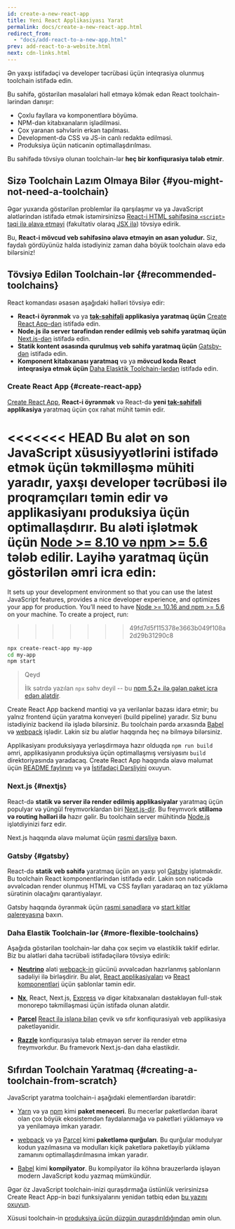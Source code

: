 ```yaml
---
id: create-a-new-react-app
title: Yeni React Applikasiyası Yarat
permalink: docs/create-a-new-react-app.html
redirect_from:
  - "docs/add-react-to-a-new-app.html"
prev: add-react-to-a-website.html
next: cdn-links.html
---
```


Ən yaxşı istifadəçi və developer təcrübəsi üçün inteqrasiya olunmuş toolchain istifadə edin.

Bu səhifə, göstərilən məsələləri həll etməyə kömək edən React toolchain-lərindən danışır:

* Çoxlu fayllara və komponentlərə böyümə.
* NPM-dən kitabxanaların işlədilməsi.
* Çox yaranan səhvlərin erkən tapılması.
* Development-də CSS və JS-in canlı redaktə edilməsi.
* Produksiya üçün nəticənin optimallaşdırılması.

Bu səhifədə tövsiyə olunan toolchain-lər **heç bir konfiqurasiya tələb etmir**.

## Sizə Toolchain Lazım Olmaya Bilər {#you-might-not-need-a-toolchain}

Əgər yuxarıda göstərilən problemlər ilə qarşılaşmır və ya JavaScript alətlərindən istifadə etmək istəmirsinizsə [React-i HTML səhifəsinə `<script>` təqi ilə əlavə etməyi](/docs/add-react-to-a-website.html) (fakultativ olaraq [JSX ilə](/docs/add-react-to-a-website.html#optional-try-react-with-jsx)) tövsiyə edirik.

Bu, **React-i mövcud veb səhifəsinə əlavə etməyin ən asan yoludur.** Siz, faydalı gördüyünüz halda istədiyiniz zaman daha böyük toolchain əlavə edə bilərsiniz!

## Tövsiyə Edilən Toolchain-lər {#recommended-toolchains}

React komandası əsasən aşağıdaki həlləri tövsiyə edir:

- **React-i öyrənmək** və ya **[tək-səhifəli](/docs/glossary.html#single-page-application) applikasiya yaratmaq üçün** [Create React App-dən](#create-react-app) istifadə edin.
- **Node.js ilə server tərəfindən render edilmiş veb səhifə yaratmaq üçün** [Next.js-dən](#nextjs) istifadə edin.
- **Statik kontent əsasında qurulmuş veb səhifə yaratmaq üçün** [Gatsby-dən](#gatsby) istifadə edin.
- **Komponent kitabxanası yaratmaq** və ya **mövcud koda React inteqrasiya etmək üçün** [Daha Elasktik Toolchain-lərdən](#more-flexible-toolchains) istifadə edin.

### Create React App {#create-react-app}

[Create React App](https://github.com/facebookincubator/create-react-app), **React-i öyrənmək** və React-də **yeni [tək-səhifəli](/docs/glossary.html#single-page-application) applikasiya** yaratmaq üçün çox rahat mühit təmin edir.

<<<<<<< HEAD
Bu alət ən son JavaScript xüsusiyyətlərini istifadə etmək üçün təkmilləşmə mühiti yaradır, yaxşı developer təcrübəsi ilə proqramçıları təmin edir və applikasiyanı produksiya üçün optimallaşdırır. Bu aləti işlətmək üçün [Node >= 8.10 və npm >= 5.6](https://nodejs.org/en/) tələb edilir. Layihə yaratmaq üçün göstərilən əmri icra edin:
=======
It sets up your development environment so that you can use the latest JavaScript features, provides a nice developer experience, and optimizes your app for production. You’ll need to have [Node >= 10.16 and npm >= 5.6](https://nodejs.org/en/) on your machine. To create a project, run:
>>>>>>> 49fd7d5f115378e3663b049f108a2d29b31290c8

```bash
npx create-react-app my-app
cd my-app
npm start
```

>Qeyd
>
>İlk sətrdə yazılan `npx` səhv deyil -- bu [npm 5.2+ ilə gələn paket icra edən alətdir](https://medium.com/@maybekatz/introducing-npx-an-npm-package-runner-55f7d4bd282b).

Create React App backend məntiqi və ya verilənlər bazası idarə etmir; bu yalnız frontend üçün yaratma konveyeri (build pipeline) yaradır. Siz bunu istədiyiniz backend ilə işlədə bilərsiniz. Bu toolchain pərdə arxasında [Babel](https://babeljs.io/) və [webpack](https://webpack.js.org/) işlədir. Lakin siz bu alətlər haqqında heç nə bilməyə bilərsiniz.

Applikasiyanı produksiyaya yerləşdirməya hazır olduqda `npm run build` əmri, applikasiyanın produksiya üçün optimallaşmış versiyasını `build` direktoriyasında yaradacaq. Create React App haqqında əlavə məlumat üçün [README faylınını](https://github.com/facebookincubator/create-react-app#create-react-app--) və ya [İstifadəçi Dərsliyini](https://facebook.github.io/create-react-app/) oxuyun.

### Next.js {#nextjs}

React-də **statik və server ilə render edilmiş applikasiyalar** yaratmaq üçün populyar və yüngül freymvorklardan biri [Next.js-dir](https://nextjs.org/). Bu freymvork **stilləmə və routing həlləri ilə** hazır gəlir. Bu toolchain server mühitində [Node.js](https://nodejs.org/) işlətdiyinizi fərz edir.

Next.js haqqında əlavə məlumat üçün [rəsmi dərsliyə](https://nextjs.org/learn/) baxın.

### Gatsby {#gatsby}

React-də **statik veb səhifə** yaratmaq üçün ən yaxşı yol [Gatsby](https://www.gatsbyjs.org/) işlətməkdir. Bu toolchain React komponentlərindən istifadə edir. Lakin son nəticədə əvvəlcədən render olunmuş HTML və CSS faylları yaradaraq ən təz yükləmə sürətinin olacağını qarantiyalayır.

Gatsby haqqında öyrənmək üçün [rəsmi sənədlərə](https://www.gatsbyjs.org/docs/) və [start kitlər qalereyasına](https://www.gatsbyjs.org/docs/gatsby-starters/) baxın.

### Daha Elastik Toolchain-lər {#more-flexible-toolchains}

Aşağıda göstərilən toolchain-lər daha çox seçim və elastiklik təklif edirlər. Biz bu alətləri daha təcrübəli istifadəçilərə tövsiyə edirik:

- **[Neutrino](https://neutrinojs.org/)** aləti [webpack-in](https://webpack.js.org/) gücünü əvvəlcədən hazırlanmış şablonların sadəliyi ilə birləşdirir. Bu alət, [React applikasiyaları](https://neutrinojs.org/packages/react/) və [React komponentləri](https://neutrinojs.org/packages/react-components/) üçün şablonlar təmin edir.

- **[Nx](https://nx.dev/react)**, React, Next.js, [Express](https://expressjs.com/) və digər kitabxanaları dəstəkləyən full-stək monorepo təkmilləşməsi üçün istifadə olunan alətdir.

- **[Parcel](https://parceljs.org/)** [React ilə işlənə bilən](https://parceljs.org/recipes.html#react) çevik və sıfır konfiqurasiyalı veb applikasiya paketləyənidir.

- **[Razzle](https://github.com/jaredpalmer/razzle)** konfiqurasiya tələb etməyən server ilə render etmə freymvorkdur. Bu framevork Next.js-dən daha elastikdir.

## Sıfırdan Toolchain Yaratmaq {#creating-a-toolchain-from-scratch}

JavaScript yaratma toolchain-i aşağıdaki elementlərdən ibarətdir:

* [Yarn](https://yarnpkg.com/) və ya [npm](https://www.npmjs.com/) kimi **paket meneceri**. Bu mecerlər paketlərdən ibarət olan çox böyük ekosistemdən faydalanmağa və paketləri yükləməyə və ya yeniləməyə imkan yaradır.

* [webpack](https://webpack.js.org/) və ya [Parcel](https://parceljs.org/) kimi **paketləmə qurğuları**. Bu qurğular modulyar kodun yazılmasına və modulları kiçik paketlərə paketləyib yükləmə zamanını optimallaşdırılmasına imkan yaradır.

* [Babel](https://babeljs.io/) kimi **kompilyator**. Bu kompilyator ilə köhnə brauzerlərdə işləyən modern JavaScript kodu yazmaq mümkündür.

Əgər öz JavaScript toolchain-inizi quraşdırmağa üstünlük verirsinizsə Create React App-in bəzi funksiyalarını yenidən tətbiq edən [bu yazını oxuyun](https://blog.usejournal.com/creating-a-react-app-from-scratch-f3c693b84658).

Xüsusi toolchain-in [produksiya üçün düzgün quraşdırıldığından](/docs/optimizing-performance.html#use-the-production-build) əmin olun.
